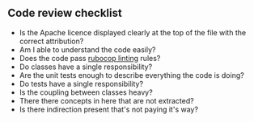 ## Code review checklist

* Is the Apache licence displayed clearly at the top of the file with the correct attribution?
* Am I able to understand the code easily?
* Does the code pass [rubocop linting](README.md#Linting) rules?
* Do classes have a single responsibility?
* Are the unit tests enough to describe everything the code is doing?
* Do tests have a single responsibility?
* Is the coupling between classes heavy?
* There there concepts in here that are not extracted?
* Is there indirection present that's not paying it's way?
